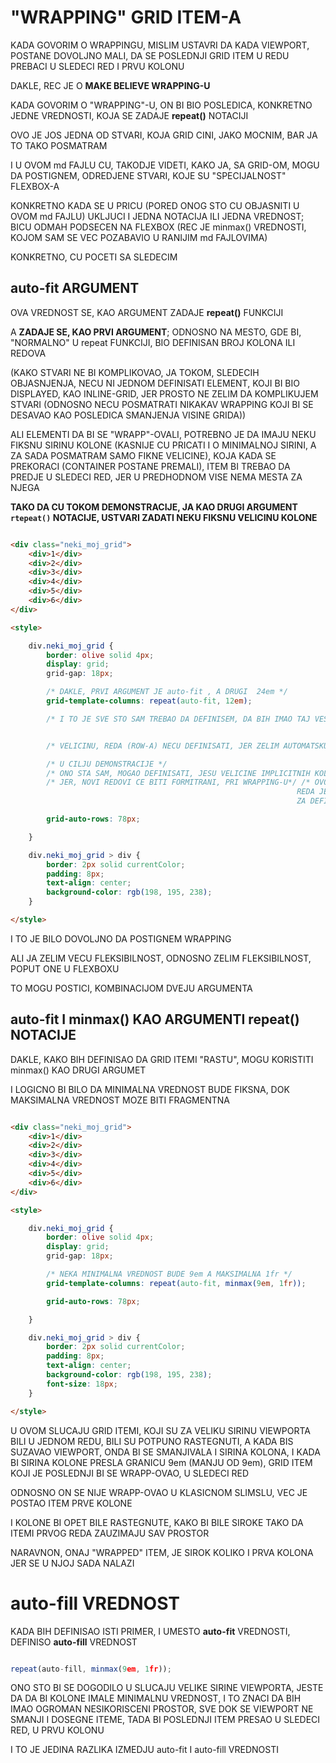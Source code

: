 # "WRAPPING" GRID ITEM-A

KADA GOVORIM O WRAPPINGU, MISLIM USTAVRI DA KADA VIEWPORT, POSTANE DOVOLJNO MALI, DA SE POSLEDNJI GRID ITEM U REDU PREBACI U SLEDECI RED I PRVU KOLONU

DAKLE, REC JE O **MAKE BELIEVE WRAPPING-U**

KADA GOVORIM O "WRAPPING"-U, ON BI BIO POSLEDICA, KONKRETNO JEDNE VREDNOSTI, KOJA SE ZADAJE **repeat()** NOTACIJI

OVO JE JOS JEDNA OD STVARI, KOJA GRID CINI, JAKO MOCNIM, BAR JA TO TAKO POSMATRAM

I U OVOM md FAJLU CU, TAKODJE VIDETI, KAKO JA, SA GRID-OM, MOGU DA POSTIGNEM, ODREDJENE STVARI, KOJE SU "SPECIJALNOST" FLEXBOX-A

KONKRETNO KADA SE U PRICU (PORED ONOG STO CU OBJASNITI U OVOM md FAJLU) UKLJUCI I JEDNA NOTACIJA ILI JEDNA VREDNOST; BICU ODMAH PODSECEN NA FLEXBOX (REC JE minmax() VREDNOSTI, KOJOM SAM SE VEC POZABAVIO U RANIJIM md FAJLOVIMA)

KONKRETNO, CU POCETI SA SLEDECIM

## auto-fit ARGUMENT

OVA VREDNOST SE, KAO ARGUMENT ZADAJE **repeat()** FUNKCIJI

A **ZADAJE SE, KAO PRVI ARGUMENT**; ODNOSNO NA MESTO, GDE BI, "NORMALNO" U repeat FUNKCIJI, BIO DEFINISAN BROJ KOLONA ILI REDOVA

(KAKO STVARI NE BI KOMPLIKOVAO, JA TOKOM, SLEDECIH OBJASNJENJA, NECU NI JEDNOM DEFINISATI ELEMENT, KOJI BI BIO DISPLAYED, KAO INLINE-GRID, JER PROSTO NE ZELIM DA KOMPLIKUJEM STVARI (ODNOSNO NECU POSMATRATI NIKAKAV WRAPPING KOJI BI SE DESAVAO KAO POSLEDICA SMANJENJA VISINE GRIDA))

ALI ELEMENTI DA BI SE "WRAPP"-OVALI, POTREBNO JE DA IMAJU NEKU FIKSNU SIRINU KOLONE (KASNIJE CU PRICATI I O MINIMALNOJ SIRINI, A ZA SADA POSMATRAM SAMO FIKNE VELICINE), KOJA KADA SE PREKORACI (CONTAINER POSTANE PREMALI), ITEM BI TREBAO DA PREDJE U SLEDECI RED, JER U PREDHODNOM VISE NEMA MESTA ZA NJEGA

**TAKO DA CU TOKOM DEMONSTRACIJE, JA KAO DRUGI ARGUMENT `rtepeat()` NOTACIJE, USTVARI ZADATI NEKU FIKSNU VELICINU KOLONE**

```HTML

<div class="neki_moj_grid">
    <div>1</div>
    <div>2</div>
    <div>3</div>
    <div>4</div>
    <div>5</div>
    <div>6</div>
</div>

<style>

    div.neki_moj_grid {
        border: olive solid 4px;
        display: grid;
        grid-gap: 18px;

        /* DAKLE, PRVI ARGUMENT JE auto-fit , A DRUGI  24em */
        grid-template-columns: repeat(auto-fit, 12em);

        /* I TO JE SVE STO SAM TREBAO DA DEFINISEM, DA BIH IMAO TAJ VESTACKI WRAPPING (USTVARI TO JE POZICIONIRANJE) */


        /* VELICINU, REDA (ROW-A) NECU DEFINISATI, JER ZELIM AUTOMATSKU VELICINU REDA*/

        /* U CILJU DEMONSTRACIJE */
        /* ONO STA SAM, MOGAO DEFINISATI, JESU VELICINE IMPLICITNIH KOLONA*/
        /* JER, NOVI REDOVI CE BITI FORMITRANI, PRI WRAPPING-U*/ /* OVO CE NARAVNO DEFINISATI I VELICINU PRVOG  
                                                                REDA JER NISAM KORISTIO grid-template-rows
                                                                ZA DEFINICIJU REDA*/

        grid-auto-rows: 78px;

    }

    div.neki_moj_grid > div {
        border: 2px solid currentColor;
        padding: 8px;
        text-align: center;
        background-color: rgb(198, 195, 238);
    }

</style>

```

I TO JE BILO DOVOLJNO DA POSTIGNEM WRAPPING

ALI JA ZELIM VECU FLEKSIBILNOST, ODNOSNO ZELIM FLEKSIBILNOST, POPUT ONE U FLEXBOXU

TO MOGU POSTICI, KOMBINACIJOM DVEJU ARGUMENTA

## auto-fit I minmax() KAO ARGUMENTI repeat() NOTACIJE

DAKLE, KAKO BIH DEFINISAO DA GRID ITEMI "RASTU", MOGU KORISTITI minmax() KAO DRUGI ARGUMET

I LOGICNO BI BILO DA MINIMALNA VREDNOST BUDE FIKSNA, DOK MAKSIMALNA VREDNOST MOZE BITI FRAGMENTNA

```HTML

<div class="neki_moj_grid">
    <div>1</div>
    <div>2</div>
    <div>3</div>
    <div>4</div>
    <div>5</div>
    <div>6</div>
</div>

<style>

    div.neki_moj_grid {
        border: olive solid 4px;
        display: grid;
        grid-gap: 18px;

        /* NEKA MINIMALNA VREDNOST BUDE 9em A MAKSIMALNA 1fr */
        grid-template-columns: repeat(auto-fit, minmax(9em, 1fr));

        grid-auto-rows: 78px;

    }

    div.neki_moj_grid > div {
        border: 2px solid currentColor;
        padding: 8px;
        text-align: center;
        background-color: rgb(198, 195, 238);
        font-size: 18px;
    }

</style>

```

U OVOM SLUCAJU GRID ITEMI, KOJI SU ZA VELIKU SIRINU VIEWPORTA BILI U JEDNOM REDU, BILI SU POTPUNO RASTEGNUTI, A KADA BIS SUZAVAO VIEWPORT, ONDA BI SE SMANJIVALA I SIRINA KOLONA, I KADA BI SIRINA KOLONE PRESLA GRANICU 9em (MANJU OD 9em), GRID ITEM KOJI JE POSLEDNJI BI SE WRAPP-OVAO, U SLEDECI RED

ODNOSNO ON SE NIJE WRAPP-OVAO U KLASICNOM SLIMSLU, VEC JE POSTAO ITEM PRVE KOLONE

I KOLONE BI OPET BILE RASTEGNUTE, KAKO BI BILE SIROKE TAKO DA ITEMI PRVOG REDA ZAUZIMAJU SAV PROSTOR

NARAVNON, ONAJ "WRAPPED" ITEM, JE SIROK KOLIKO I PRVA KOLONA JER SE U NJOJ SADA NALAZI

# auto-fill VREDNOST

KADA BIH DEFINISAO ISTI PRIMER, I UMESTO **auto-fit** VREDNOSTI, DEFINISO **auto-fill** VREDNOST

```JAVASCRIPT

repeat(auto-fill, minmax(9em, 1fr));

```

ONO STO BI SE DOGODILO U SLUCAJU VELIKE SIRINE VIEWPORTA, JESTE DA DA BI KOLONE IMALE MINIMALNU VREDNOST, I TO ZNACI DA BIH IMAO OGROMAN NESIKORISCENI PROSTOR, SVE DOK SE VIEWPORT NE SMANJI I DOSEGNE ITEME, TADA BI POSLEDNJI ITEM PRESAO U SLEDECI RED, U PRVU KOLONU

I TO JE JEDINA RAZLIKA IZMEDJU auto-fit I auto-fill VREDNOSTI
